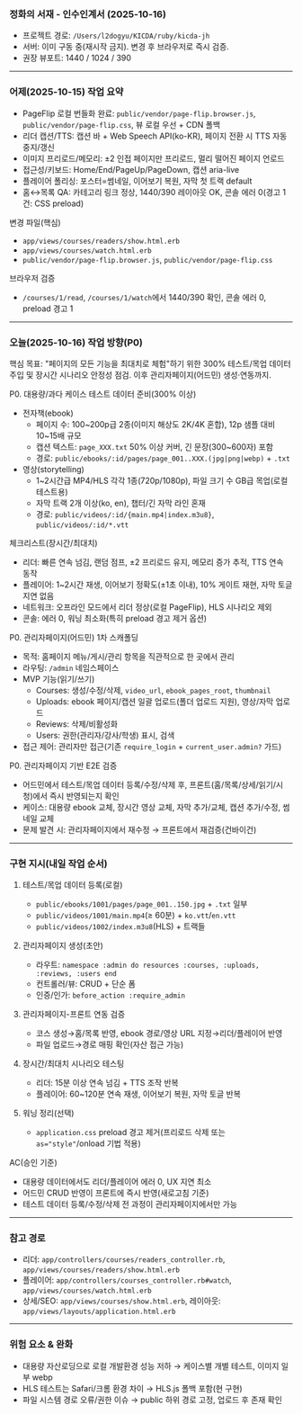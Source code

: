 ### 정화의 서재 - 인수인계서 (2025-10-16)

- 프로젝트 경로: `/Users/l2dogyu/KICDA/ruby/kicda-jh`
- 서버: 이미 구동 중(재시작 금지). 변경 후 브라우저로 즉시 검증.
- 권장 뷰포트: 1440 / 1024 / 390

---

### 어제(2025-10-15) 작업 요약
- PageFlip 로컬 번들화 완료: `public/vendor/page-flip.browser.js`, `public/vendor/page-flip.css`, 뷰 로컬 우선 + CDN 폴백
- 리더 캡션/TTS: 캡션 바 + Web Speech API(ko-KR), 페이지 전환 시 TTS 자동 중지/갱신
- 이미지 프리로드/메모리: ±2 인접 페이지만 프리로드, 멀리 떨어진 페이지 언로드
- 접근성/키보드: Home/End/PageUp/PageDown, 캡션 aria-live
- 플레이어 폴리싱: 포스터=썸네일, 이어보기 복원, 자막 첫 트랙 default
- 홈↔목록 QA: 카테고리 링크 정상, 1440/390 레이아웃 OK, 콘솔 에러 0(경고 1건: CSS preload)

변경 파일(핵심)
- `app/views/courses/readers/show.html.erb`
- `app/views/courses/watch.html.erb`
- `public/vendor/page-flip.browser.js`, `public/vendor/page-flip.css`

브라우저 검증
- `/courses/1/read`, `/courses/1/watch`에서 1440/390 확인, 콘솔 에러 0, preload 경고 1

---

### 오늘(2025-10-16) 작업 방향(P0)
핵심 목표: "페이지의 모든 기능을 최대치로 체험"하기 위한 300% 테스트/목업 데이터 주입 및 장시간 시나리오 안정성 점검. 이후 관리자페이지(어드민) 생성·연동까지.

P0. 대용량/과다 케이스 테스트 데이터 준비(300% 이상)
- 전자책(ebook)
  - 페이지 수: 100~200p급 2종(이미지 해상도 2K/4K 혼합), 12p 샘플 대비 10~15배 규모
  - 캡션 텍스트: `page_XXX.txt` 50% 이상 커버, 긴 문장(300~600자) 포함
  - 경로: `public/ebooks/:id/pages/page_001..XXX.(jpg|png|webp)` + `.txt`
- 영상(storytelling)
  - 1~2시간급 MP4/HLS 각각 1종(720p/1080p), 파일 크기 수 GB급 목업(로컬 테스트용)
  - 자막 트랙 2개 이상(ko, en), 챕터/긴 자막 라인 혼재
  - 경로: `public/videos/:id/{main.mp4|index.m3u8}`, `public/videos/:id/*.vtt`

체크리스트(장시간/최대치)
- 리더: 빠른 연속 넘김, 랜덤 점프, ±2 프리로드 유지, 메모리 증가 추적, TTS 연속 동작
- 플레이어: 1~2시간 재생, 이어보기 정확도(±1초 이내), 10% 게이트 재현, 자막 토글 지연 없음
- 네트워크: 오프라인 모드에서 리더 정상(로컬 PageFlip), HLS 시나리오 제외
- 콘솔: 에러 0, 워닝 최소화(특히 preload 경고 제거 옵션)

P0. 관리자페이지(어드민) 1차 스캐폴딩
- 목적: 홈페이지 메뉴/게시/관리 항목을 직관적으로 한 곳에서 관리
- 라우팅: `/admin` 네임스페이스
- MVP 기능(읽기/쓰기)
  - Courses: 생성/수정/삭제, `video_url`, `ebook_pages_root`, `thumbnail`
  - Uploads: ebook 페이지/캡션 일괄 업로드(폴더 업로드 지원), 영상/자막 업로드
  - Reviews: 삭제/비활성화
  - Users: 권한(관리자/강사/학생) 표시, 검색
- 접근 제어: 관리자만 접근(기존 `require_login` + `current_user.admin?` 가드)

P0. 관리자페이지 기반 E2E 검증
- 어드민에서 테스트/목업 데이터 등록/수정/삭제 후, 프론트(홈/목록/상세/읽기/시청)에서 즉시 반영되는지 확인
- 케이스: 대용량 ebook 교체, 장시간 영상 교체, 자막 추가/교체, 캡션 추가/수정, 썸네일 교체
- 문제 발견 시: 관리자페이지에서 재수정 → 프론트에서 재검증(건바이건)

---

### 구현 지시(내일 작업 순서)
1) 테스트/목업 데이터 등록(로컬)
   - `public/ebooks/1001/pages/page_001..150.jpg` + `.txt` 일부
   - `public/videos/1001/main.mp4`(≥ 60분) + `ko.vtt`/`en.vtt`
   - `public/videos/1002/index.m3u8`(HLS) + 트랙들

2) 관리자페이지 생성(초안)
   - 라우트: `namespace :admin do resources :courses, :uploads, :reviews, :users end`
   - 컨트롤러/뷰: CRUD + 단순 폼
   - 인증/인가: `before_action :require_admin`

3) 관리자페이지-프론트 연동 검증
   - 코스 생성→홈/목록 반영, ebook 경로/영상 URL 지정→리더/플레이어 반영
   - 파일 업로드→경로 매핑 확인(자산 접근 가능)

4) 장시간/최대치 시나리오 테스팅
   - 리더: 15분 이상 연속 넘김 + TTS 조작 반복
   - 플레이어: 60~120분 연속 재생, 이어보기 복원, 자막 토글 반복

5) 워닝 정리(선택)
   - `application.css` preload 경고 제거(프리로드 삭제 또는 `as="style"`/onload 기법 적용)

AC(승인 기준)
- 대용량 데이터에서도 리더/플레이어 에러 0, UX 지연 최소
- 어드민 CRUD 반영이 프론트에 즉시 반영(새로고침 기준)
- 테스트 데이터 등록/수정/삭제 전 과정이 관리자페이지에서만 가능

---

### 참고 경로
- 리더: `app/controllers/courses/readers_controller.rb`, `app/views/courses/readers/show.html.erb`
- 플레이어: `app/controllers/courses_controller.rb#watch`, `app/views/courses/watch.html.erb`
- 상세/SEO: `app/views/courses/show.html.erb`, 레이아웃: `app/views/layouts/application.html.erb`

---

### 위험 요소 & 완화
- 대용량 자산로딩으로 로컬 개발환경 성능 저하 → 케이스별 개별 테스트, 이미지 일부 webp
- HLS 테스트는 Safari/크롬 환경 차이 → HLS.js 폴백 포함(현 구현)
- 파일 시스템 경로 오류/권한 이슈 → public 하위 경로 고정, 업로드 후 존재 확인


